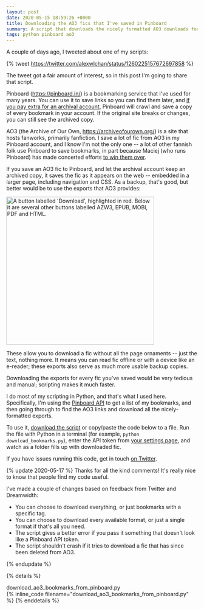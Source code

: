 ```yaml
---
layout: post
date: 2020-05-15 18:59:26 +0000
title: Downloading the AO3 fics that I've saved in Pinboard
summary: A script that downloads the nicely formatted AO3 downloads for everything I've saved in Pinboard.
tags: python pinboard ao3
---
```


A couple of days ago, I tweeted about one of my scripts:

{% tweet https://twitter.com/alexwlchan/status/1260225157672697858 %}

The tweet got a fair amount of interest, so in this post I'm going to share that script.

Pinboard (<https://pinboard.in/>) is a bookmarking service that I've used for many years.
You can use it to save links so you can find them later, and [if you pay extra for an archival account](https://pinboard.in/tour/#archive), Pinboard will crawl and save a copy of every bookmark in your account.
If the original site breaks or changes, you can still see the archived copy.

AO3 (the Archive of Our Own, <https://archiveofourown.org/>) is a site that hosts fanworks, primarily fanfiction.
I save a lot of fic from AO3 in my Pinboard account, and I know I'm not the only one -- a lot of other fannish folk use Pinboard to save bookmarks, in part because Maciej (who runs Pinboard) has made concerted efforts [to win them over](https://idlewords.com/talks/fan_is_a_tool_using_animal.htm).

If you save an AO3 fic to Pinboard, and let the archival account keep an archived copy, it saves the fic as it appears on the web -- embedded in a larger page, including navigation and CSS.
As a backup, that's good, but better would be to use the exports that AO3 provides:

<img src="/images/2020/ao3_download_button.png" alt="A button labelled 'Download', highlighted in red. Below it are several other buttons labelled AZW3, EPUB, MOBI, PDF and HTML." style="width: 389px;">

These allow you to download a fic without all the page ornaments -- just the text, nothing more.
It means you can read fic offline or with a device like an e-reader; these exports also serve as much more usable backup copies.

Downloading the exports for every fic you've saved would be very tedious and manual; scripting makes it much faster.

I do most of my scripting in Python, and that's what I used here.
Specifically, I'm using the [Pinboard API](https://pinboard.in/api) to get a list of my bookmarks, and then going through to find the AO3 links and download all the nicely-formatted exports.

To use it, [download the script](/files/2020/download_ao3_bookmarks_from_pinboard.py) or copy/paste the code below to a file.
Run the file with Python in a terminal (for example, `python download_bookmarks.py`), enter the API token from [your settings page](https://pinboard.in/settings/password), and watch as a folder fills up with downloaded fic.

If you have issues running this code, get in touch [on Twitter](https://twitter.com/alexwlchan).

{% update 2020-05-17 %}
Thanks for all the kind comments!
It's really nice to know that people find my code useful.

I've made a couple of changes based on feedback from Twitter and Dreamwidth:

-   You can choose to download everything, or just bookmarks with a specific tag.
-   You can choose to download every available format, or just a single format if that's all you need.
-   The script gives a better error if you pass it something that doesn't look like a Pinboard API token.
-   The script shouldn't crash if it tries to download a fic that has since been deleted from AO3.

{% endupdate %}

{% details %}
<summary>download_ao3_bookmarks_from_pinboard.py</summary>
{% inline_code filename="download_ao3_bookmarks_from_pinboard.py" %}
{% enddetails %}
